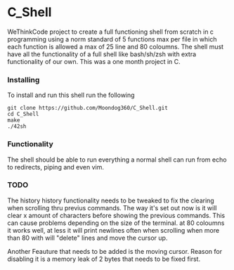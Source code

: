 # C_Shell
WeThinkCode project to create a full functioning shell from scratch in c programming using a norm standard of 5 functions max per file in which each function is allowed a max of 25 line and 80 coloumns. The shell must have all the functionality of a full shell like bash/sh/zsh with extra functionality of our own. This was a one month project in C.

### Installing

To install and run this shell run the following

```
git clone https://github.com/Moondog360/C_Shell.git
cd C_Shell
make
./42sh
```

### Functionality
The shell should be able to run everything a normal shell can run from echo to redirects, piping and even vim.

### TODO
The history history functionality needs to be tweaked to fix the clearing when scrolling thru previus commands. The way it's set out now is it will clear x amount of characters before showing the previous commands. This can cause problems depending on the size of the terminal. at 80 coloumns it works well, at less it will print newlines often when scrolling when more than 80 with will "delete" lines and move the cursor up.

Another Feauture that needs to be added is the moving cursor. Reason for disabling it is a memory leak of 2 bytes that needs to be fixed first.
